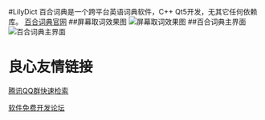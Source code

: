 #LilyDict
百合词典是一个跨平台英语词典软件，C++ Qt5开发，无其它任何依赖库。
[百合词典官网](http://www.lieefu.com/lilydict)
##屏幕取词效果图
![屏幕取词效果图](http://git.oschina.net/uploads/images/2017/0413/105258_5f5e7654_362186.png "屏幕取词效果图")
##百合词典主界面
![百合词典主界面](http://git.oschina.net/uploads/images/2017/0413/105404_1df7d4a9_362186.png "百合词典主界面")

 # 良心友情链接

[腾讯QQ群快速检索](http://u.720life.cn/s/8cf73f7c)

[软件免费开发论坛](http://u.720life.cn/s/bbb01dc0)
